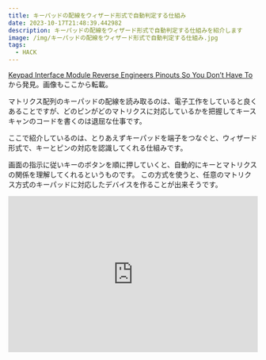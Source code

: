 ```yaml
---
title: キーパッドの配線をウィザード形式で自動判定する仕組み
date: 2023-10-17T21:48:39.442982
description: キーパッドの配線をウィザード形式で自動判定する仕組みを紹介します
image: /img/キーパッドの配線をウィザード形式で自動判定する仕組み.jpg
tags:
  - HACK
---
```

[Keypad Interface Module Reverse Engineers Pinouts So You Don’t Have To](https://hackaday.com/2023/10/12/keypad-interface-module-reverse-engineers-pinouts-so-you-dont-have-to/)から発見。画像もここから転載。

マトリクス配列のキーパッドの配線を読み取るのは、電子工作をしていると良くあることですが、どのピンがどのマトリクスに対応しているかを把握してキースキャンのコードを書くのは退屈な仕事です。

ここで紹介しているのは、とりあえずキーパッドを端子をつなぐと、ウィザード形式で、キーとピンの対応を認識してくれる仕組みです。

画面の指示に従いキーのボタンを順に押していくと、自動的にキーとマトリクスの関係を理解してくれるというものです。
この方式を使うと、任意のマトリクス方式のキーパッドに対応したデバイスを作ることが出来そうです。


<iframe width="100%" height="315" src="https://www.youtube.com/embed/j0GVO8WBtp8" title="YouTube video player" frameborder="0" allow="accelerometer; autoplay; clipboard-write; encrypted-media; gyroscope; picture-in-picture" allowfullscreen></iframe>

